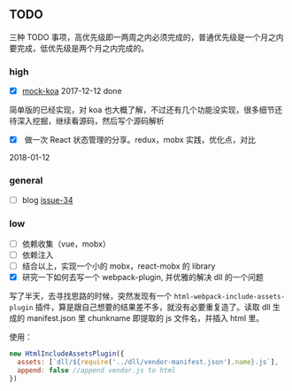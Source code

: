 ## TODO
三种 TODO 事项，高优先级即一两周之内必须完成的，普通优先级是一个月之内要完成，低优先级是两个月之内完成的。

### high
- [x] [mock-koa](https://github.com/sunyongjian/mock-koa)
2017-12-12 done

简单版的已经实现，对 koa 也大概了解，不过还有几个功能没实现，很多细节还待深入挖掘，继续看源码，然后写个源码解析


- [x]  做一次 React 状态管理的分享。redux，mobx 实践，优化点，对比

2018-01-12

### general
- [ ] blog [issue-34](https://github.com/sunyongjian/blog/issues/34) 

### low 
- [ ] 依赖收集（vue，mobx）
- [ ] 依赖注入
- [ ] 结合以上，实现一个小的 mobx，react-mobx 的 library
- [x] 研究一下如何去写一个 webpack-plugin, 并优雅的解决 dll 的一个问题

写了半天，去寻找思路的时候，突然发现有一个 `html-webpack-include-assets-plugin` 插件，算是跟自己想要的结果差不多，就没有必要重复造了。读取 dll 生成的 manifest.json 里 chunkname 即提取的 js 文件名，并插入 html 里。

使用：
```js
new HtmlIncludeAssetsPlugin({
  assets: [`dll/${require('../dll/vendor-manifest.json').name}.js`],
  append: false //append vendor.js to html
})
```
